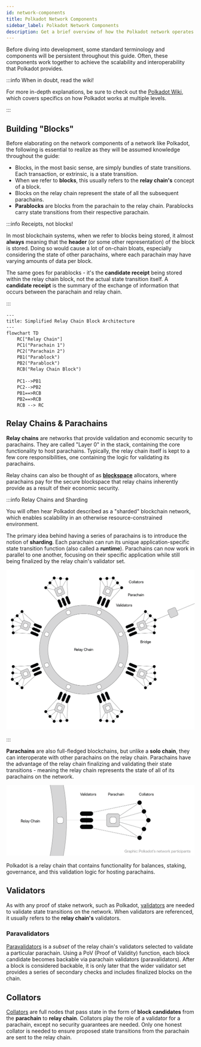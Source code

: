 ```yaml
---
id: network-components
title: Polkadot Network Components
sidebar_label: Polkadot Network Components
description: Get a brief overview of how the Polkadot network operates and crucial components.
---
```


Before diving into development, some standard terminology and components will be persistent throughout this guide.  Often, these components work together to achieve the scalability and interoperability that Polkadot provides. 

:::info When in doubt, read the wiki!

For more in-depth explanations, be sure to check out the [Polkadot Wiki](https://wiki.polkadot.network/docs/learn-architecture-index), which covers specifics on how Polkadot works at multiple levels.

:::

## Building "Blocks"

Before elaborating on the network components of a network like Polkadot, the following is essential to realize as they will be assumed knowledge throughout the guide: 

- Blocks, in the most basic sense, are simply bundles of state transitions.  Each transaction, or extrinsic, is a state transition.
- When we refer to **blocks**, this usually refers to the **relay chain's** concept of a block.
- Blocks on the relay chain represent the state of all the subsequent parachains. 
- **Parablocks** are blocks from the parachain to the relay chain.  Parablocks carry state transitions from their respective parachain.


:::info Receipts, not blocks!

In most blockchain systems, when we refer to blocks being stored, it almost **always** meaning that the **header** (or some other representation) of the block is stored.  Doing so would cause a lot of on-chain bloats, especially considering the state of other parachains, where each parachain may have varying amounts of data per block.

The same goes for parablocks - it's the **candidate receipt** being stored within the relay chain block, not the actual state transition itself.  A **candidate receipt** is the summary of the exchange of information that occurs between the parachain and relay chain.

:::

```mermaid
---
title: Simplified Relay Chain Block Architecture
---
flowchart TD
    RC["Relay Chain"]
    PC1("Parachain 1")
    PC2("Parachain 2")
    PB1("Parablock")
    PB2("Parablock")
    RCB("Relay Chain Block")

    PC1-->PB1
    PC2-->PB2
    PB1==>RCB
    PB2==>RCB
    RCB --> RC

```

## Relay Chains & Parachains

**Relay chains** are networks that provide validation and economic security to parachains.  They are called "Layer 0" in the stack, containing the core functionality to host parachains.  Typically, the relay chain itself is kept to a few core responsibilities, one containing the logic for validating its parachains.

Relay chains can also be thought of as [**blockspace**](https://wiki.polkadot.network/docs/glossary#blockspace) allocators, where parachains pay for the secure blockspace that relay chains inherently provide as a result of their economic security.

:::info Relay Chains and Sharding

You will often hear Polkadot described as a "sharded" blockchain network, which enables scalability in an otherwise resource-constrained environment.

The primary idea behind having a series of parachains is to introduce the notion of **sharding**.  Each parachain can run its unique application-specific state transition function (also called a **runtime**).  Parachains can now work in parallel to one another, focusing on their specific application while still being finalized by the relay chain's validator set.

![](../../assets/relay_chain.png)

:::

**Parachains** are also full-fledged blockchains, but unlike a **solo chain**, they can interoperate with other parachains on the relay chain.  Parachains have the advantage of the relay chain finalizing and validating their state transitions - meaning the relay chain represents the state of all of its parachains on the network.

![](../../assets/relay_chain_zoomed.png)

Polkadot is a relay chain that contains functionality for balances, staking, governance, and this validation logic for hosting parachains.  

## Validators

As with any proof of stake network, such as Polkadot, [validators](https://wiki.polkadot.network/docs/learn-validator) are needed to validate state transitions on the network.  When validators are referenced, it usually refers to the **relay chain's** validators.

### Paravalidators

[Paravalidators](https://wiki.polkadot.network/docs/learn-validator#para-validators) is a *subset* of the relay chain's validators selected to validate a particular parachain.  Using a PoV (Proof of Validity) function, each block candidate becomes backable via parachain validators (paravalidators).  After a block is considered backable, it is only later that the wider validator set provides a series of secondary checks and includes finalized blocks on the chain.
 
## Collators

[Collators](https://wiki.polkadot.network/docs/learn-collator) are full nodes that pass state in the form of **block candidates** from the **parachain** to **relay chain**.  Collators play the role of a validator for a parachain, except no security guarantees are needed.  Only one honest collator is needed to ensure proposed state transitions from the parachain are sent to the relay chain.
